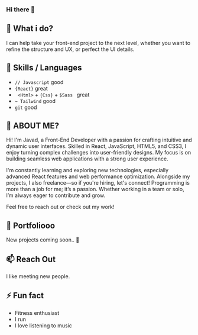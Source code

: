  ### Hi there 👋

## 🔭 What i do?
I can help take your front-end project to the next level, whether you want to refine the structure and UX, or perfect the UI details.

## 👯 Skills / Languages
- ` // Javascript ` good
- ` {React} ` great
- ` <Html>` + `{Css}` + `$Sass ` great
- ` ~ Tailwind ` good
- ` git ` good

## 🤔 ABOUT ME?
Hi! I'm Javad, a Front-End Developer with a passion for crafting intuitive and dynamic user interfaces. Skilled in React, JavaScript, HTML5, and CSS3, I enjoy turning complex challenges into user-friendly designs. My focus is on building seamless web applications with a strong user experience.

I'm constantly learning and exploring new technologies, especially advanced React features and web performance optimization. Alongside my projects, I also freelance—so if you're hiring, let's connect!
Programming is more than a job for me; it’s a passion. Whether working in a team or solo, I’m always eager to contribute and grow.

Feel free to reach out or check out my work!

## 💬 Portfoliooo 
New projects coming soon.. 🤠

## 📫 Reach Out
 I like meeting new people.

## ⚡ Fun fact
- Fitness enthusiast
- I run
- I love listening to music

<!--
**javadkhanmirzaee/javadkhanmirzaee** is a ✨ _special_ ✨ repository because its `README.md` (this file) appears on your GitHub profile.

Here are some ideas to get you started:

- 🔭 I’m currently working on ...
- 🌱 I’m currently learning ...
- 👯 I’m looking to collaborate on ...
- 🤔 I’m looking for help with ...
- 💬 Ask me about ...
- 📫 How to reach me: ...
- 😄 Pronouns: ...
- ⚡ Fun fact: ...
-->
